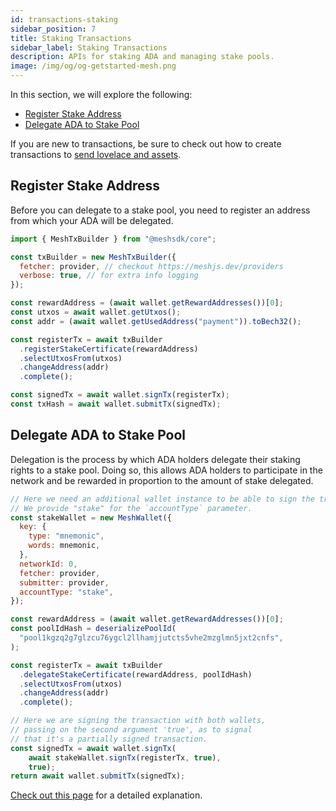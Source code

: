 ```yaml
---
id: transactions-staking
sidebar_position: 7
title: Staking Transactions
sidebar_label: Staking Transactions
description: APIs for staking ADA and managing stake pools.
image: /img/og/og-getstarted-mesh.png
---
```


In this section, we will explore the following:

- [Register Stake Address](#register-stake-address)
- [Delegate ADA to Stake Pool](#delegate-ada-to-stake-pool)

If you are new to transactions, be sure to check out how to create transactions to [send lovelace and assets](transactions-basic).

## Register Stake Address

Before you can delegate to a stake pool, you need to register an address from which your ADA will be delegated.

```javascript
import { MeshTxBuilder } from "@meshsdk/core";

const txBuilder = new MeshTxBuilder({
  fetcher: provider, // checkout https://meshjs.dev/providers
  verbose: true, // for extra info logging
});

const rewardAddress = (await wallet.getRewardAddresses())[0];
const utxos = await wallet.getUtxos();
const addr = (await wallet.getUsedAddress("payment")).toBech32();

const registerTx = await txBuilder
  .registerStakeCertificate(rewardAddress)
  .selectUtxosFrom(utxos)
  .changeAddress(addr)
  .complete();

const signedTx = await wallet.signTx(registerTx);
const txHash = await wallet.submitTx(signedTx);
```

## Delegate ADA to Stake Pool

Delegation is the process by which ADA holders delegate their staking rights to a stake pool.
Doing so, this allows ADA holders to participate in the network and be rewarded in proportion to the amount of stake delegated.


```javascript
// Here we need an additional wallet instance to be able to sign the transaction.
// We provide "stake" for the `accountType` parameter.
const stakeWallet = new MeshWallet({
  key: {
    type: "mnemonic",
    words: mnemonic,
  },
  networkId: 0,
  fetcher: provider,
  submitter: provider,
  accountType: "stake",
});

const rewardAddress = (await wallet.getRewardAddresses())[0];
const poolIdHash = deserializePoolId(
  "pool1kgzq2g7glzcu76ygcl2llhamjjutcts5vhe2mzglmn5jxt2cnfs",
);

const registerTx = await txBuilder
  .delegateStakeCertificate(rewardAddress, poolIdHash)
  .selectUtxosFrom(utxos)
  .changeAddress(addr)
  .complete();

// Here we are signing the transaction with both wallets,
// passing on the second argument 'true', as to signal
// that it's a partially signed transaction.
const signedTx = await wallet.signTx(
    await stakeWallet.signTx(registerTx, true),
    true);
return await wallet.submitTx(signedTx);
```

[Check out this page](https://meshjs.dev/apis/txbuilder/staking#delegate-stake) for a detailed explanation.
